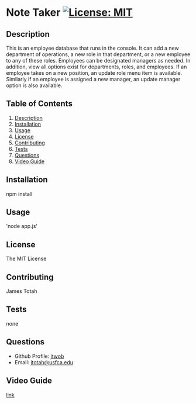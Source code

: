 # Note Taker [![License: MIT](https://img.shields.io/badge/License-MIT-yellow.svg)](https://opensource.org/licenses/MIT)

## Description
This is an employee database that runs in the console. It can add a new department of operations, a new role in that department, or a new employee to any of these roles. Employees can be designated managers as needed. In addition, view all options exist for departments, roles, and employees. If an employee takes on a new position, an update role menu item is available. Similarly if an employee is assigned a new manager, an update manager option is also available.

## Table of Contents
1. [Description](#description)
2. [Installation](#installation)
3. [Usage](#usage)
4. [License](#license)
5. [Contributing](#contributing)
6. [Tests](#tests)
7. [Questions](#questions)
8. [Video Guide](#video-guide)

## Installation
npm install

## Usage
'node app.js'

## License
The MIT License

## Contributing
James Totah

## Tests
none

## Questions

- Github Profile: [jtwob](https://github.com/jtwob)
- Email: jtotah@usfca.edu

## Video Guide
[link](https://drive.google.com/file/d/1o-JcaPoM_6U6b0wpo7XpwtDid0H-eQ9q/view)